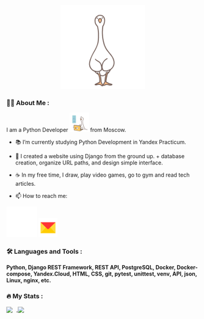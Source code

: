 <div id="header" align="center">
  <img src="./icons/funnygifsbox.com-3.gif" width="220"/> 
</div>

### :woman_technologist: About Me :
I am a Python Developer <img src="./icons/funnygifsbox.com-2.gif" width="50"> from Moscow.

- :books: I’m currently studying Python Development in Yandex Practicum.

- :dna: I created a website using Django from the ground up. + database creation, organize URL paths, and design simple interface.

- :coffee: In my free time, I draw, play video games, go to gym and read tech articles.

- :mailbox: How to reach me: 

<img src="./icons/funnygifsbox.com-1.gif" width="80"> [<img src="./icons/Yandex_Mail_icon.svg.png" width="50" height="50">](mailto:morgan.l.v@ya.ru)


### :hammer_and_wrench: Languages and Tools :
**Python, Django REST Framework, REST API, PostgreSQL, Docker, Docker-compose, Yandex.Cloud, HTML, CSS, git, pytest, unittest, venv, API, json, Linux, nginx, etc.**


### :fire: My Stats :

<div>
<a href="https://github-readme-stats.vercel.app/api?username=linarium&hide=contribs&show_icons=true&theme=dark">
  <img  align="center" height="130" style="margin-right: 10px" src="https://github-readme-stats.vercel.app/api?username=linarium&hide=contribs&show_icons=true&theme=dark" />
</a>
<a href="https://github-readme-stats.vercel.app/api/top-langs/?username=linarium&layout=compact&theme=dark">
  <img align="center" height="130" src="https://github-readme-stats.vercel.app/api/top-langs/?username=linarium&layout=compact&theme=dark" />
</a>
</div>
